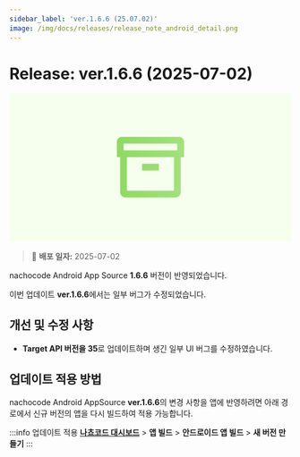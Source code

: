 ```yaml
---
sidebar_label: 'ver.1.6.6 (25.07.02)'
image: /img/docs/releases/release_note_android_detail.png
---
```


# Release: ver.1.6.6 (2025-07-02)

![android_detail](../../../../../static/img/docs/releases/release_note_android_detail.png)

> 🔔 **배포 일자:** 2025-07-02

nachocode Android App Source **1.6.6** 버전이 반영되었습니다.

이번 업데이트 **ver.1.6.6**에서는 일부 버그가 수정되었습니다.

## 개선 및 수정 사항

- **Target API 버전을 35**로 업데이트하며 생긴 일부 UI 버그를 수정하였습니다.

## 업데이트 적용 방법

nachocode Android AppSource **ver.1.6.6**의 변경 사항을 앱에 반영하려면 아래 경로에서 신규 버전의 앱을 다시 빌드하여 적용 가능합니다.

:::info 업데이트 적용
[**나쵸코드 대시보드**](https://nachocode.io/?utm_source=docs&utm_medium=documentation&utm_campaign=devguide) > **앱 빌드** > **안드로이드 앱 빌드** > **새 버전 만들기**
:::
